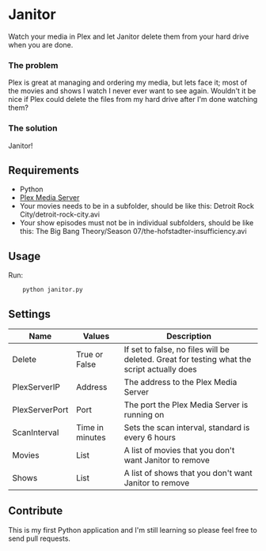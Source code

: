 Janitor
=====
Watch your media in Plex and let Janitor delete them from your hard drive when you are done.

### The problem
Plex is great at managing and ordering my media, but lets face it; most of the movies and shows I watch I never ever want to see again. Wouldn't it be nice if Plex could delete the files from my hard drive after I'm done watching them?

### The solution
Janitor!

## Requirements
* Python
* [Plex Media Server](https://plex.tv/downloads)
* Your movies needs to be in a subfolder, should be like this: Detroit Rock City/detroit-rock-city.avi
* Your show episodes must not be in individual subfolders, should be like this: The Big Bang Theory/Season 07/the-hofstadter-insufficiency.avi

## Usage
Run:
```
    python janitor.py
```

## Settings
Name | Values | Description
--- | --- | ---
Delete | True or False | If set to false, no files will be deleted. Great for testing what the script actually does
PlexServerIP | Address | The address to the Plex Media Server
PlexServerPort | Port | The port the Plex Media Server is running on
ScanInterval | Time in minutes | Sets the scan interval, standard is every 6 hours
Movies | List | A list of movies that you don't want Janitor to remove
Shows | List | A list of shows that you don't want Janitor to remove

## Contribute
This is my first Python application and I'm still learning so please feel free to send pull requests.
